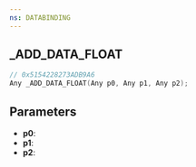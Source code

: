 ```yaml
---
ns: DATABINDING
---
```

## _ADD_DATA_FLOAT

```c
// 0x5154228273ADB9A6
Any _ADD_DATA_FLOAT(Any p0, Any p1, Any p2);
```

## Parameters
* **p0**:
* **p1**:
* **p2**:
